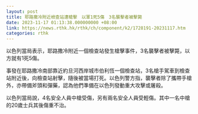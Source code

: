 ```yaml
---
layout: post
title: 耶路撒冷附近檢查站遭槍擊　以軍1死5傷　3名襲擊者被擊斃
date: 2023-11-17 01:13:38.000000000 +08:00
link: https://news.rthk.hk/rthk/ch/component/k2/1728191-20231117.htm
categories: rthk
---
```


以色列當局表示，耶路撒冷附近一個檢查站發生槍擊事件，3名襲擊者被擊斃，以方就有1死5傷。

事發在耶路撒冷南部靠近約旦河西岸城市伯利恆一個檢查站，3名槍手駕車到檢查站附近後，向檢查站射擊，隨後被當場打死。以色列警方指，襲擊者除了攜帶手槍外，亦帶備斧頭和彈藥，認為他們準備在以色列發動重大攻擊或屠殺。

以色列當局說，4名安全人員中槍受傷，另有兩名安全人員受輕傷。其中一名中槍的20歲士兵其後傷重不治。
